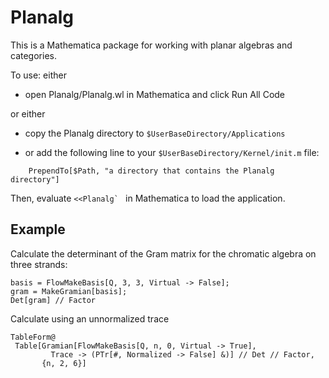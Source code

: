 # Planalg

This is a Mathematica package for working with planar algebras and categories.

To use: either

- open Planalg/Planalg.wl in Mathematica and click Run All Code

or either

- copy the Planalg directory to
`$UserBaseDirectory/Applications`

- or add the following line to your
`$UserBaseDirectory/Kernel/init.m` file:
```
    PrependTo[$Path, "a directory that contains the Planalg directory"]
```

Then, evaluate ``<<Planalg` `` in Mathematica to load the application.

## Example

Calculate the determinant of the Gram matrix for the chromatic algebra on three strands:
```
basis = FlowMakeBasis[Q, 3, 3, Virtual -> False];
gram = MakeGramian[basis];
Det[gram] // Factor
```

Calculate using an unnormalized trace
```
TableForm@
 Table[Gramian[FlowMakeBasis[Q, n, 0, Virtual -> True], 
         Trace -> (PTr[#, Normalized -> False] &)] // Det // Factor,
       {n, 2, 6}]
```
